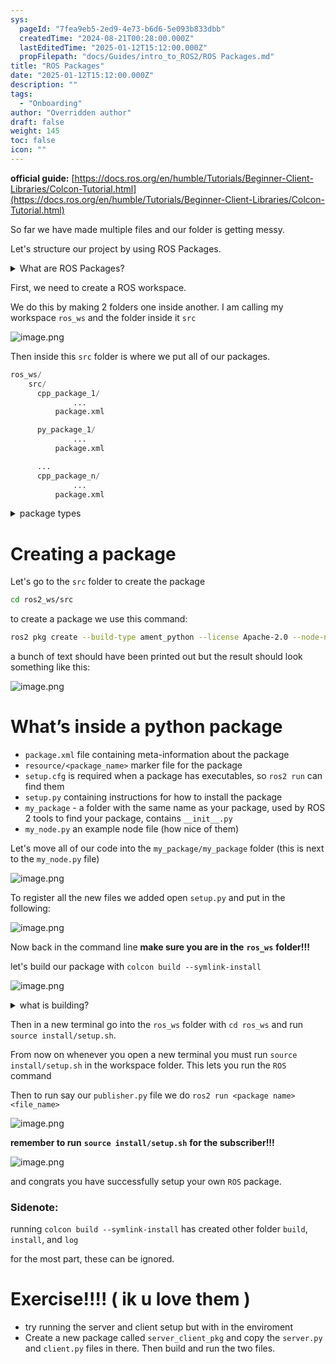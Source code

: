 ```yaml
---
sys:
  pageId: "7fea9eb5-2ed9-4e73-b6d6-5e093b833dbb"
  createdTime: "2024-08-21T00:28:00.000Z"
  lastEditedTime: "2025-01-12T15:12:00.000Z"
  propFilepath: "docs/Guides/intro_to_ROS2/ROS Packages.md"
title: "ROS Packages"
date: "2025-01-12T15:12:00.000Z"
description: ""
tags:
  - "Onboarding"
author: "Overridden author"
draft: false
weight: 145
toc: false
icon: ""
---
```


**official guide:** [https://docs.ros.org/en/humble/Tutorials/Beginner-Client-Libraries/Colcon-Tutorial.html](https://docs.ros.org/en/humble/Tutorials/Beginner-Client-Libraries/Colcon-Tutorial.html)

So far we have made multiple files and our folder is getting messy.

Let's structure our project by using ROS Packages.

<details>

<summary>What are ROS Packages?</summary>

ROS Packages are, as the name implies, packages of code that are highly sharable between ROS developers.

They consist of a folder, `package.xml` file, and source code

```python
      cpp_package_1/
		      ... imagine much code files here ..
          package.xml
```

</details>

First, we need to create a ROS workspace.

We do this by making 2 folders one inside another. I am calling my workspace `ros_ws` and the folder inside it `src`

![image.png](https://prod-files-secure.s3.us-west-2.amazonaws.com/d518164a-d88e-44d1-a4ee-3adb3bd8bce0/70706947-fd18-4537-a67b-e12946812d31/image.png?X-Amz-Algorithm=AWS4-HMAC-SHA256&X-Amz-Content-Sha256=UNSIGNED-PAYLOAD&X-Amz-Credential=ASIAZI2LB4665VV3UGZL%2F20250215%2Fus-west-2%2Fs3%2Faws4_request&X-Amz-Date=20250215T080916Z&X-Amz-Expires=3600&X-Amz-Security-Token=IQoJb3JpZ2luX2VjEBgaCXVzLXdlc3QtMiJHMEUCIFgB2aWTukjN1uoGBvMXH91J%2F1TL%2FWv%2B85Cv0%2FoelL75AiEA3IZ7EKIaC831yOu9i3Q%2FBEUHZhfrrgLuTIU9tJ38KCYq%2FwMIQRAAGgw2Mzc0MjMxODM4MDUiDOCUh8Cz3L8%2Fxi%2F8kyrcA6ZqYTVFPTy77T1Zoqqi0XW7J%2FB1lSuW%2B46pXYJXfmFbFQOrMmN1kHHOyIJHbJvO26%2BTWbogk2GSNKXSMDZKxA5bzErf3L3vvbK36soAeklv10cdiue7ZcwNgydEpI0hh7TF%2F%2BnCvUAxAv%2FLDsZHaeqg3zSyzScGSMI7WvimidhlGiZdKjvL3xKSylwfTwFXYeB0x0wtRDBgsvm9bL0bDIGDmXbysaGGlDb7O3lvgZeAO26TiFGm0VdBNmWRORBBbF%2F%2F8JrVKTfvbERdEj68b0zVGLnkLs4nHF%2FofbUD%2BQc1mqZm1R7QzZpaMNnYOW4WWccHw4RXZOSqFKrjo93P9ZcDoJaa7MlVRU6n1GScLY%2BBfRwEizh6nXdf0vuI2pUKVsLzIIi8oW5jWXE5tjw6OB4I3kJycv7MKWutX8z5yxotRt7Mp26VpbSzZKk7K04oGqDQYkUeAIHgHuSxvovBgOHcR%2F6j%2BLICUGGm8nhubS%2Bo6%2FgYjaXkRGH7XDWp7kgafj5i%2BAV%2BLky4U5voLHO6avi4SciyEMvgXrm4%2BKPuS9mCIII5yfcSTB4OBE9CKL6P9IC9nCuJ7XLLXRmCIjzd7vDaFb9bni1LWN6ii2KizTWKGkyxm%2FzF1DBNCa5QMLaEwb0GOqUBNRcWiZ5Wy5AxvhSVwaL6knnWuNk%2Bka72cmioonb%2ByaUp7DXEsK4aKAXvz9lDKVZkOuKNshVeCaM34kSEkj48qeyZs3zbit%2FznjmQkl%2BSdURDJyrTUKUcISiN3eFmuSHW%2BSgWKPeAWRS9Je41B5kqYjJkNvFgJn9vUE%2FIEE7dxMyay%2FZNVXKzUZg1ibnbdK2KsOK5uFhFCvhzMKiqOyQVsOzF6vt4&X-Amz-Signature=545792460c11043196fc22097cdccc3b33ed7b5ad5bf5db02d8487ebcaea9196&X-Amz-SignedHeaders=host&x-id=GetObject)

Then inside this `src` folder is where we put all of our packages.

```python
ros_ws/
    src/
      cpp_package_1/
		      ...
          package.xml

      py_package_1/
		      ...
          package.xml

      ...
      cpp_package_n/
		      ...
          package.xml

```

<details>

<summary>package types</summary>

packages can be either `C++` or python.

the intern file structure is different for each but for this guide we will stick to creating python packages

</details>

# Creating a package

Let's go to the `src` folder to create the package

```bash
cd ros2_ws/src
```

to create a package we use this command:

```bash
ros2 pkg create --build-type ament_python --license Apache-2.0 --node-name my_node my_package
```

a bunch of text should have been printed out but the result should look something like this:

![image.png](https://prod-files-secure.s3.us-west-2.amazonaws.com/d518164a-d88e-44d1-a4ee-3adb3bd8bce0/e6cf1e3f-8512-4a3e-b131-079f800bf3e8/image.png?X-Amz-Algorithm=AWS4-HMAC-SHA256&X-Amz-Content-Sha256=UNSIGNED-PAYLOAD&X-Amz-Credential=ASIAZI2LB4665VV3UGZL%2F20250215%2Fus-west-2%2Fs3%2Faws4_request&X-Amz-Date=20250215T080916Z&X-Amz-Expires=3600&X-Amz-Security-Token=IQoJb3JpZ2luX2VjEBgaCXVzLXdlc3QtMiJHMEUCIFgB2aWTukjN1uoGBvMXH91J%2F1TL%2FWv%2B85Cv0%2FoelL75AiEA3IZ7EKIaC831yOu9i3Q%2FBEUHZhfrrgLuTIU9tJ38KCYq%2FwMIQRAAGgw2Mzc0MjMxODM4MDUiDOCUh8Cz3L8%2Fxi%2F8kyrcA6ZqYTVFPTy77T1Zoqqi0XW7J%2FB1lSuW%2B46pXYJXfmFbFQOrMmN1kHHOyIJHbJvO26%2BTWbogk2GSNKXSMDZKxA5bzErf3L3vvbK36soAeklv10cdiue7ZcwNgydEpI0hh7TF%2F%2BnCvUAxAv%2FLDsZHaeqg3zSyzScGSMI7WvimidhlGiZdKjvL3xKSylwfTwFXYeB0x0wtRDBgsvm9bL0bDIGDmXbysaGGlDb7O3lvgZeAO26TiFGm0VdBNmWRORBBbF%2F%2F8JrVKTfvbERdEj68b0zVGLnkLs4nHF%2FofbUD%2BQc1mqZm1R7QzZpaMNnYOW4WWccHw4RXZOSqFKrjo93P9ZcDoJaa7MlVRU6n1GScLY%2BBfRwEizh6nXdf0vuI2pUKVsLzIIi8oW5jWXE5tjw6OB4I3kJycv7MKWutX8z5yxotRt7Mp26VpbSzZKk7K04oGqDQYkUeAIHgHuSxvovBgOHcR%2F6j%2BLICUGGm8nhubS%2Bo6%2FgYjaXkRGH7XDWp7kgafj5i%2BAV%2BLky4U5voLHO6avi4SciyEMvgXrm4%2BKPuS9mCIII5yfcSTB4OBE9CKL6P9IC9nCuJ7XLLXRmCIjzd7vDaFb9bni1LWN6ii2KizTWKGkyxm%2FzF1DBNCa5QMLaEwb0GOqUBNRcWiZ5Wy5AxvhSVwaL6knnWuNk%2Bka72cmioonb%2ByaUp7DXEsK4aKAXvz9lDKVZkOuKNshVeCaM34kSEkj48qeyZs3zbit%2FznjmQkl%2BSdURDJyrTUKUcISiN3eFmuSHW%2BSgWKPeAWRS9Je41B5kqYjJkNvFgJn9vUE%2FIEE7dxMyay%2FZNVXKzUZg1ibnbdK2KsOK5uFhFCvhzMKiqOyQVsOzF6vt4&X-Amz-Signature=d0e5bb190ca23f24d254fe2fa223b57a08a98e5502f9ab55e193d32eaa8e9917&X-Amz-SignedHeaders=host&x-id=GetObject)

# What’s inside a python package

- `package.xml` file containing meta-information about the package
- `resource/<package_name>` marker file for the package
- `setup.cfg` is required when a package has executables, so `ros2 run` can find them
- `setup.py` containing instructions for how to install the package
- `my_package` - a folder with the same name as your package, used by ROS 2 tools to find your package, contains `__init__.py`
- `my_node.py` an example node file (how nice of them)

Let's move all of our code into the `my_package/my_package` folder (this is next to the `my_node.py` file)

![image.png](https://prod-files-secure.s3.us-west-2.amazonaws.com/d518164a-d88e-44d1-a4ee-3adb3bd8bce0/9ce58f11-0da9-4d3e-b86d-506a9685d378/image.png?X-Amz-Algorithm=AWS4-HMAC-SHA256&X-Amz-Content-Sha256=UNSIGNED-PAYLOAD&X-Amz-Credential=ASIAZI2LB4665VV3UGZL%2F20250215%2Fus-west-2%2Fs3%2Faws4_request&X-Amz-Date=20250215T080916Z&X-Amz-Expires=3600&X-Amz-Security-Token=IQoJb3JpZ2luX2VjEBgaCXVzLXdlc3QtMiJHMEUCIFgB2aWTukjN1uoGBvMXH91J%2F1TL%2FWv%2B85Cv0%2FoelL75AiEA3IZ7EKIaC831yOu9i3Q%2FBEUHZhfrrgLuTIU9tJ38KCYq%2FwMIQRAAGgw2Mzc0MjMxODM4MDUiDOCUh8Cz3L8%2Fxi%2F8kyrcA6ZqYTVFPTy77T1Zoqqi0XW7J%2FB1lSuW%2B46pXYJXfmFbFQOrMmN1kHHOyIJHbJvO26%2BTWbogk2GSNKXSMDZKxA5bzErf3L3vvbK36soAeklv10cdiue7ZcwNgydEpI0hh7TF%2F%2BnCvUAxAv%2FLDsZHaeqg3zSyzScGSMI7WvimidhlGiZdKjvL3xKSylwfTwFXYeB0x0wtRDBgsvm9bL0bDIGDmXbysaGGlDb7O3lvgZeAO26TiFGm0VdBNmWRORBBbF%2F%2F8JrVKTfvbERdEj68b0zVGLnkLs4nHF%2FofbUD%2BQc1mqZm1R7QzZpaMNnYOW4WWccHw4RXZOSqFKrjo93P9ZcDoJaa7MlVRU6n1GScLY%2BBfRwEizh6nXdf0vuI2pUKVsLzIIi8oW5jWXE5tjw6OB4I3kJycv7MKWutX8z5yxotRt7Mp26VpbSzZKk7K04oGqDQYkUeAIHgHuSxvovBgOHcR%2F6j%2BLICUGGm8nhubS%2Bo6%2FgYjaXkRGH7XDWp7kgafj5i%2BAV%2BLky4U5voLHO6avi4SciyEMvgXrm4%2BKPuS9mCIII5yfcSTB4OBE9CKL6P9IC9nCuJ7XLLXRmCIjzd7vDaFb9bni1LWN6ii2KizTWKGkyxm%2FzF1DBNCa5QMLaEwb0GOqUBNRcWiZ5Wy5AxvhSVwaL6knnWuNk%2Bka72cmioonb%2ByaUp7DXEsK4aKAXvz9lDKVZkOuKNshVeCaM34kSEkj48qeyZs3zbit%2FznjmQkl%2BSdURDJyrTUKUcISiN3eFmuSHW%2BSgWKPeAWRS9Je41B5kqYjJkNvFgJn9vUE%2FIEE7dxMyay%2FZNVXKzUZg1ibnbdK2KsOK5uFhFCvhzMKiqOyQVsOzF6vt4&X-Amz-Signature=023aa6f986f073533b156f40cb41196937f9a4343fd2cb9be434c4458f90cb70&X-Amz-SignedHeaders=host&x-id=GetObject)

To register all the new files we added open `setup.py` and put in the following:

![image.png](https://prod-files-secure.s3.us-west-2.amazonaws.com/d518164a-d88e-44d1-a4ee-3adb3bd8bce0/1cd7c262-4cae-4496-9d75-c178537d24a2/image.png?X-Amz-Algorithm=AWS4-HMAC-SHA256&X-Amz-Content-Sha256=UNSIGNED-PAYLOAD&X-Amz-Credential=ASIAZI2LB4665VV3UGZL%2F20250215%2Fus-west-2%2Fs3%2Faws4_request&X-Amz-Date=20250215T080916Z&X-Amz-Expires=3600&X-Amz-Security-Token=IQoJb3JpZ2luX2VjEBgaCXVzLXdlc3QtMiJHMEUCIFgB2aWTukjN1uoGBvMXH91J%2F1TL%2FWv%2B85Cv0%2FoelL75AiEA3IZ7EKIaC831yOu9i3Q%2FBEUHZhfrrgLuTIU9tJ38KCYq%2FwMIQRAAGgw2Mzc0MjMxODM4MDUiDOCUh8Cz3L8%2Fxi%2F8kyrcA6ZqYTVFPTy77T1Zoqqi0XW7J%2FB1lSuW%2B46pXYJXfmFbFQOrMmN1kHHOyIJHbJvO26%2BTWbogk2GSNKXSMDZKxA5bzErf3L3vvbK36soAeklv10cdiue7ZcwNgydEpI0hh7TF%2F%2BnCvUAxAv%2FLDsZHaeqg3zSyzScGSMI7WvimidhlGiZdKjvL3xKSylwfTwFXYeB0x0wtRDBgsvm9bL0bDIGDmXbysaGGlDb7O3lvgZeAO26TiFGm0VdBNmWRORBBbF%2F%2F8JrVKTfvbERdEj68b0zVGLnkLs4nHF%2FofbUD%2BQc1mqZm1R7QzZpaMNnYOW4WWccHw4RXZOSqFKrjo93P9ZcDoJaa7MlVRU6n1GScLY%2BBfRwEizh6nXdf0vuI2pUKVsLzIIi8oW5jWXE5tjw6OB4I3kJycv7MKWutX8z5yxotRt7Mp26VpbSzZKk7K04oGqDQYkUeAIHgHuSxvovBgOHcR%2F6j%2BLICUGGm8nhubS%2Bo6%2FgYjaXkRGH7XDWp7kgafj5i%2BAV%2BLky4U5voLHO6avi4SciyEMvgXrm4%2BKPuS9mCIII5yfcSTB4OBE9CKL6P9IC9nCuJ7XLLXRmCIjzd7vDaFb9bni1LWN6ii2KizTWKGkyxm%2FzF1DBNCa5QMLaEwb0GOqUBNRcWiZ5Wy5AxvhSVwaL6knnWuNk%2Bka72cmioonb%2ByaUp7DXEsK4aKAXvz9lDKVZkOuKNshVeCaM34kSEkj48qeyZs3zbit%2FznjmQkl%2BSdURDJyrTUKUcISiN3eFmuSHW%2BSgWKPeAWRS9Je41B5kqYjJkNvFgJn9vUE%2FIEE7dxMyay%2FZNVXKzUZg1ibnbdK2KsOK5uFhFCvhzMKiqOyQVsOzF6vt4&X-Amz-Signature=ca57eb99e7a48a333bdef311f3a87abfab651ff78ec8a52473314e5bdf3f1d8d&X-Amz-SignedHeaders=host&x-id=GetObject)

Now back in the command line **make sure you are in the** **`ros_ws`** **folder!!!**

let's build our package with `colcon build --symlink-install`

![image.png](https://prod-files-secure.s3.us-west-2.amazonaws.com/d518164a-d88e-44d1-a4ee-3adb3bd8bce0/2f2a0d27-b173-48fd-b189-5f5c0ce65619/image.png?X-Amz-Algorithm=AWS4-HMAC-SHA256&X-Amz-Content-Sha256=UNSIGNED-PAYLOAD&X-Amz-Credential=ASIAZI2LB4665VV3UGZL%2F20250215%2Fus-west-2%2Fs3%2Faws4_request&X-Amz-Date=20250215T080916Z&X-Amz-Expires=3600&X-Amz-Security-Token=IQoJb3JpZ2luX2VjEBgaCXVzLXdlc3QtMiJHMEUCIFgB2aWTukjN1uoGBvMXH91J%2F1TL%2FWv%2B85Cv0%2FoelL75AiEA3IZ7EKIaC831yOu9i3Q%2FBEUHZhfrrgLuTIU9tJ38KCYq%2FwMIQRAAGgw2Mzc0MjMxODM4MDUiDOCUh8Cz3L8%2Fxi%2F8kyrcA6ZqYTVFPTy77T1Zoqqi0XW7J%2FB1lSuW%2B46pXYJXfmFbFQOrMmN1kHHOyIJHbJvO26%2BTWbogk2GSNKXSMDZKxA5bzErf3L3vvbK36soAeklv10cdiue7ZcwNgydEpI0hh7TF%2F%2BnCvUAxAv%2FLDsZHaeqg3zSyzScGSMI7WvimidhlGiZdKjvL3xKSylwfTwFXYeB0x0wtRDBgsvm9bL0bDIGDmXbysaGGlDb7O3lvgZeAO26TiFGm0VdBNmWRORBBbF%2F%2F8JrVKTfvbERdEj68b0zVGLnkLs4nHF%2FofbUD%2BQc1mqZm1R7QzZpaMNnYOW4WWccHw4RXZOSqFKrjo93P9ZcDoJaa7MlVRU6n1GScLY%2BBfRwEizh6nXdf0vuI2pUKVsLzIIi8oW5jWXE5tjw6OB4I3kJycv7MKWutX8z5yxotRt7Mp26VpbSzZKk7K04oGqDQYkUeAIHgHuSxvovBgOHcR%2F6j%2BLICUGGm8nhubS%2Bo6%2FgYjaXkRGH7XDWp7kgafj5i%2BAV%2BLky4U5voLHO6avi4SciyEMvgXrm4%2BKPuS9mCIII5yfcSTB4OBE9CKL6P9IC9nCuJ7XLLXRmCIjzd7vDaFb9bni1LWN6ii2KizTWKGkyxm%2FzF1DBNCa5QMLaEwb0GOqUBNRcWiZ5Wy5AxvhSVwaL6knnWuNk%2Bka72cmioonb%2ByaUp7DXEsK4aKAXvz9lDKVZkOuKNshVeCaM34kSEkj48qeyZs3zbit%2FznjmQkl%2BSdURDJyrTUKUcISiN3eFmuSHW%2BSgWKPeAWRS9Je41B5kqYjJkNvFgJn9vUE%2FIEE7dxMyay%2FZNVXKzUZg1ibnbdK2KsOK5uFhFCvhzMKiqOyQVsOzF6vt4&X-Amz-Signature=3ec5c1f9617a4f2bf5c44f790e668a8c642e0a14a9ce6fc063feee7f7e2ebb4d&X-Amz-SignedHeaders=host&x-id=GetObject)

<details>

<summary>what is building?</summary>

if you are a CS major at Rose-Hulman you will learn the answer to this in CSSE132

but TLDR; is it combines all the code files into one program that can be run easily 

</details>

Then in a new terminal go into the `ros_ws` folder with `cd ros_ws` and run `source install/setup.sh`. 

From now on whenever you open a new terminal you must run `source install/setup.sh` in the workspace folder. This lets you run the `ROS` command

Then to run say our `publisher.py` file we do `ros2 run <package name> <file_name>`

![image.png](https://prod-files-secure.s3.us-west-2.amazonaws.com/d518164a-d88e-44d1-a4ee-3adb3bd8bce0/4f4b1219-3a44-4632-aa0a-ce3471699f59/image.png?X-Amz-Algorithm=AWS4-HMAC-SHA256&X-Amz-Content-Sha256=UNSIGNED-PAYLOAD&X-Amz-Credential=ASIAZI2LB4665VV3UGZL%2F20250215%2Fus-west-2%2Fs3%2Faws4_request&X-Amz-Date=20250215T080916Z&X-Amz-Expires=3600&X-Amz-Security-Token=IQoJb3JpZ2luX2VjEBgaCXVzLXdlc3QtMiJHMEUCIFgB2aWTukjN1uoGBvMXH91J%2F1TL%2FWv%2B85Cv0%2FoelL75AiEA3IZ7EKIaC831yOu9i3Q%2FBEUHZhfrrgLuTIU9tJ38KCYq%2FwMIQRAAGgw2Mzc0MjMxODM4MDUiDOCUh8Cz3L8%2Fxi%2F8kyrcA6ZqYTVFPTy77T1Zoqqi0XW7J%2FB1lSuW%2B46pXYJXfmFbFQOrMmN1kHHOyIJHbJvO26%2BTWbogk2GSNKXSMDZKxA5bzErf3L3vvbK36soAeklv10cdiue7ZcwNgydEpI0hh7TF%2F%2BnCvUAxAv%2FLDsZHaeqg3zSyzScGSMI7WvimidhlGiZdKjvL3xKSylwfTwFXYeB0x0wtRDBgsvm9bL0bDIGDmXbysaGGlDb7O3lvgZeAO26TiFGm0VdBNmWRORBBbF%2F%2F8JrVKTfvbERdEj68b0zVGLnkLs4nHF%2FofbUD%2BQc1mqZm1R7QzZpaMNnYOW4WWccHw4RXZOSqFKrjo93P9ZcDoJaa7MlVRU6n1GScLY%2BBfRwEizh6nXdf0vuI2pUKVsLzIIi8oW5jWXE5tjw6OB4I3kJycv7MKWutX8z5yxotRt7Mp26VpbSzZKk7K04oGqDQYkUeAIHgHuSxvovBgOHcR%2F6j%2BLICUGGm8nhubS%2Bo6%2FgYjaXkRGH7XDWp7kgafj5i%2BAV%2BLky4U5voLHO6avi4SciyEMvgXrm4%2BKPuS9mCIII5yfcSTB4OBE9CKL6P9IC9nCuJ7XLLXRmCIjzd7vDaFb9bni1LWN6ii2KizTWKGkyxm%2FzF1DBNCa5QMLaEwb0GOqUBNRcWiZ5Wy5AxvhSVwaL6knnWuNk%2Bka72cmioonb%2ByaUp7DXEsK4aKAXvz9lDKVZkOuKNshVeCaM34kSEkj48qeyZs3zbit%2FznjmQkl%2BSdURDJyrTUKUcISiN3eFmuSHW%2BSgWKPeAWRS9Je41B5kqYjJkNvFgJn9vUE%2FIEE7dxMyay%2FZNVXKzUZg1ibnbdK2KsOK5uFhFCvhzMKiqOyQVsOzF6vt4&X-Amz-Signature=461e236006b858d0589cd91ef60d735d6282e3d518657c1a65220b1f5095b63d&X-Amz-SignedHeaders=host&x-id=GetObject)

**remember to run** **`source install/setup.sh`** **for the subscriber!!!**

![image.png](https://prod-files-secure.s3.us-west-2.amazonaws.com/d518164a-d88e-44d1-a4ee-3adb3bd8bce0/02121119-dad4-49ec-8356-c956108b4243/image.png?X-Amz-Algorithm=AWS4-HMAC-SHA256&X-Amz-Content-Sha256=UNSIGNED-PAYLOAD&X-Amz-Credential=ASIAZI2LB4665VV3UGZL%2F20250215%2Fus-west-2%2Fs3%2Faws4_request&X-Amz-Date=20250215T080916Z&X-Amz-Expires=3600&X-Amz-Security-Token=IQoJb3JpZ2luX2VjEBgaCXVzLXdlc3QtMiJHMEUCIFgB2aWTukjN1uoGBvMXH91J%2F1TL%2FWv%2B85Cv0%2FoelL75AiEA3IZ7EKIaC831yOu9i3Q%2FBEUHZhfrrgLuTIU9tJ38KCYq%2FwMIQRAAGgw2Mzc0MjMxODM4MDUiDOCUh8Cz3L8%2Fxi%2F8kyrcA6ZqYTVFPTy77T1Zoqqi0XW7J%2FB1lSuW%2B46pXYJXfmFbFQOrMmN1kHHOyIJHbJvO26%2BTWbogk2GSNKXSMDZKxA5bzErf3L3vvbK36soAeklv10cdiue7ZcwNgydEpI0hh7TF%2F%2BnCvUAxAv%2FLDsZHaeqg3zSyzScGSMI7WvimidhlGiZdKjvL3xKSylwfTwFXYeB0x0wtRDBgsvm9bL0bDIGDmXbysaGGlDb7O3lvgZeAO26TiFGm0VdBNmWRORBBbF%2F%2F8JrVKTfvbERdEj68b0zVGLnkLs4nHF%2FofbUD%2BQc1mqZm1R7QzZpaMNnYOW4WWccHw4RXZOSqFKrjo93P9ZcDoJaa7MlVRU6n1GScLY%2BBfRwEizh6nXdf0vuI2pUKVsLzIIi8oW5jWXE5tjw6OB4I3kJycv7MKWutX8z5yxotRt7Mp26VpbSzZKk7K04oGqDQYkUeAIHgHuSxvovBgOHcR%2F6j%2BLICUGGm8nhubS%2Bo6%2FgYjaXkRGH7XDWp7kgafj5i%2BAV%2BLky4U5voLHO6avi4SciyEMvgXrm4%2BKPuS9mCIII5yfcSTB4OBE9CKL6P9IC9nCuJ7XLLXRmCIjzd7vDaFb9bni1LWN6ii2KizTWKGkyxm%2FzF1DBNCa5QMLaEwb0GOqUBNRcWiZ5Wy5AxvhSVwaL6knnWuNk%2Bka72cmioonb%2ByaUp7DXEsK4aKAXvz9lDKVZkOuKNshVeCaM34kSEkj48qeyZs3zbit%2FznjmQkl%2BSdURDJyrTUKUcISiN3eFmuSHW%2BSgWKPeAWRS9Je41B5kqYjJkNvFgJn9vUE%2FIEE7dxMyay%2FZNVXKzUZg1ibnbdK2KsOK5uFhFCvhzMKiqOyQVsOzF6vt4&X-Amz-Signature=f914782bffcb83dac69784da7f4ddf5bd7728a160a05794b85f2d373e907761c&X-Amz-SignedHeaders=host&x-id=GetObject)

and congrats you have successfully setup your own `ROS` package.

### Sidenote:

running `colcon build --symlink-install` has created other folder `build`, `install`, and `log`

for the most part, these can be ignored.

# Exercise!!!! ( ik u love them )

- try running the server and client setup but with in the enviroment
- Create a new package called `server_client_pkg` and copy the `server.py` and `client.py` files in there. Then build and run the two files.
